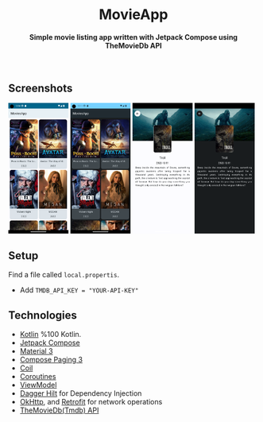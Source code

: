 <h1 align="center">MovieApp</h1>
<h4 align="center">Simple movie listing app written with Jetpack Compose using TheMovieDb API</h1>

</br>

## Screenshots

<p>
<img src="screenshots/home_light.png" width="24%" height="40%"/>
<img src="screenshots/home_dark.png" width="24%" height="40%"/>
<img src="screenshots/details_light.png" width="24%" height="40%"/>
<img src="screenshots/details_dark.png" width="24%" height="40%"/>
</p>


## Setup

Find a file called `local.propertis`.
- Add `TMDB_API_KEY = "YOUR-API-KEY"`


## Technologies

- [Kotlin](https://kotlinlang.org/) %100 Kotlin.
- [Jetpack Compose](https://developer.android.com/jetpack/compose)
- [Material 3](https://m3.material.io/)
- [Compose Paging 3](https://developer.android.com/jetpack/androidx/releases/paging)
- [Coil](https://github.com/coil-kt/coil)
- [Coroutines](https://github.com/Kotlin/kotlinx.coroutines)
- [ViewModel](https://developer.android.com/topic/libraries/architecture/viewmodel)
- [Dagger Hilt](https://developer.android.com/training/dependency-injection/hilt-android) for Dependency Injection
- [OkHttp](https://github.com/square/okhttp), and [Retrofit](https://github.com/square/retrofit) for network operations
- [TheMovieDb(Tmdb) API](https://developers.themoviedb.org/3)
